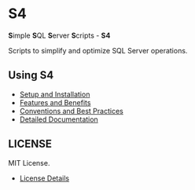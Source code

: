 ﻿# S4
**S**imple **S**QL **S**erver **S**cripts - **S4**

Scripts to simplify and optimize SQL Server operations. 

## Using S4
* [Setup and Installation](/Repository/Blob/00aeb933-08e0-466e-a815-db20aa979639?encodedName=feature~2f5.6&encodedPath=Documentation%2FSETUP.md)
* [Features and Benefits](/Repository/Blob/00aeb933-08e0-466e-a815-db20aa979639?encodedName=feature~2f5.6&encodedPath=Documentation%2FFEATURES.md)
* [Conventions and Best Practices](/Repository/Blob/00aeb933-08e0-466e-a815-db20aa979639?encodedName=feature~2f5.6&encodedPath=Documentation%2FCONVENTIONS.md)
* [Detailed Documentation](/Repository/Blob/00aeb933-08e0-466e-a815-db20aa979639?encodedName=feature~2f5.6&encodedPath=Documentation%2FDOCS.md)

## LICENSE
MIT License. 
* [License Details](LICENSE)